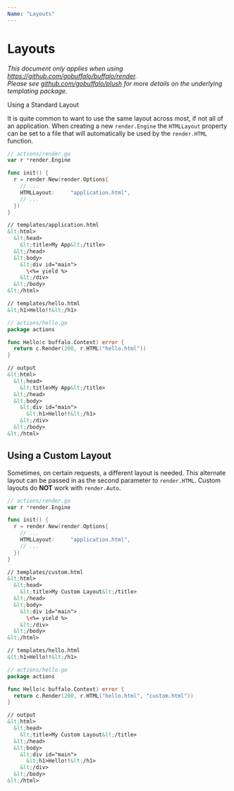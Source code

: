 ```yaml
---
Name: "Layouts"
---
```


# Layouts

<p>
<em>This document only applies when using <a href="https://github.com/gobuffalo/buffalo/tree/master/render" rel="nofollow">https://github.com/gobuffalo/buffalo/render</a>.</em><br>
<em>Please see <a href="https://github.com/gobuffalo/plush" target="_blank">github.com/gobuffalo/plush</a> for more details on the underlying templating package.</em>
</p

## Using a Standard Layout

It is quite common to want to use the same layout across most, if not all of an application. When creating a new `render.Engine` the `HTMLLayout` property can be set to a file that will automatically be used by the `render.HTML` function.

```go
// actions/render.go
var r *render.Engine

func init() {
  r = render.New(render.Options{
    // ...
    HTMLLayout:     "application.html",
    // ...
  })
}
```

```html
// templates/application.html
&lt;html>
  &lt;head>
    &lt;title>My App&lt;/title>
  &lt;/head>
  &lt;body>
    &lt;div id="main">
      \<%= yield %>
    &lt;/div>
  &lt;/body>
&lt;/html>
```

```html
// templates/hello.html
&lt;h1>Hello!!&lt;/h1>
```

```go
// actions/hello.go
package actions

func Hello(c buffalo.Context) error {
  return c.Render(200, r.HTML("hello.html"))
}
```

```html
// output
&lt;html>
  &lt;head>
    &lt;title>My App&lt;/title>
  &lt;/head>
  &lt;body>
    &lt;div id="main">
      &lt;h1>Hello!!&lt;/h1>
    &lt;/div>
  &lt;/body>
&lt;/html>
```


## Using a Custom Layout

Sometimes, on certain requests, a different layout is needed. This alternate layout can be passed in as the second parameter to `render.HTML`. Custom layouts do **NOT** work with `render.Auto`.

```go
// actions/render.go
var r *render.Engine

func init() {
  r = render.New(render.Options{
    // ...
    HTMLLayout:     "application.html",
    // ...
  })
}
```

```html
// templates/custom.html
&lt;html>
  &lt;head>
    &lt;title>My Custom Layout&lt;/title>
  &lt;/head>
  &lt;body>
    &lt;div id="main">
      \<%= yield %>
    &lt;/div>
  &lt;/body>
&lt;/html>
```

```html
// templates/hello.html
&lt;h1>Hello!!&lt;/h1>
```

```go
// actions/hello.go
package actions

func Hello(c buffalo.Context) error {
  return c.Render(200, r.HTML("hello.html", "custom.html"))
}
```

```html
// output
&lt;html>
  &lt;head>
    &lt;title>My Custom Layout&lt;/title>
  &lt;/head>
  &lt;body>
    &lt;div id="main">
      &lt;h1>Hello!!&lt;/h1>
    &lt;/div>
  &lt;/body>
&lt;/html>
```
